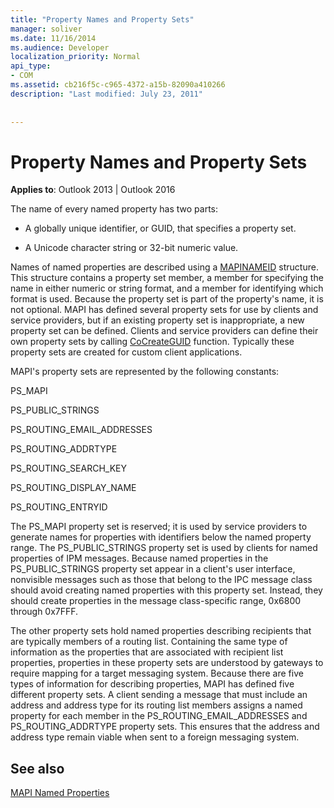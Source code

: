 ```yaml
---
title: "Property Names and Property Sets"
manager: soliver
ms.date: 11/16/2014
ms.audience: Developer
localization_priority: Normal
api_type:
- COM
ms.assetid: cb216f5c-c965-4372-a15b-82090a410266
description: "Last modified: July 23, 2011"
 
 
---
```


# Property Names and Property Sets

  
  
**Applies to**: Outlook 2013 | Outlook 2016 
  
The name of every named property has two parts:
  
- A globally unique identifier, or GUID, that specifies a property set.
    
- A Unicode character string or 32-bit numeric value. 
    
Names of named properties are described using a [MAPINAMEID](mapinameid.md) structure. This structure contains a property set member, a member for specifying the name in either numeric or string format, and a member for identifying which format is used. Because the property set is part of the property's name, it is not optional. MAPI has defined several property sets for use by clients and service providers, but if an existing property set is inappropriate, a new property set can be defined. Clients and service providers can define their own property sets by calling [CoCreateGUID](http://msdn.microsoft.com/en-us/library/ms688568.aspx) function. Typically these property sets are created for custom client applications. 
  
MAPI's property sets are represented by the following constants:
  
PS_MAPI
  
PS_PUBLIC_STRINGS
  
PS_ROUTING_EMAIL_ADDRESSES
  
PS_ROUTING_ADDRTYPE
  
PS_ROUTING_SEARCH_KEY
  
PS_ROUTING_DISPLAY_NAME
  
PS_ROUTING_ENTRYID
  
The PS_MAPI property set is reserved; it is used by service providers to generate names for properties with identifiers below the named property range. The PS_PUBLIC_STRINGS property set is used by clients for named properties of IPM messages. Because named properties in the PS_PUBLIC_STRINGS property set appear in a client's user interface, nonvisible messages such as those that belong to the IPC message class should avoid creating named properties with this property set. Instead, they should create properties in the message class-specific range, 0x6800 through 0x7FFF.
  
The other property sets hold named properties describing recipients that are typically members of a routing list. Containing the same type of information as the properties that are associated with recipient list properties, properties in these property sets are understood by gateways to require mapping for a target messaging system. Because there are five types of information for describing properties, MAPI has defined five different property sets. A client sending a message that must include an address and address type for its routing list members assigns a named property for each member in the PS_ROUTING_EMAIL_ADDRESSES and PS_ROUTING_ADDRTYPE property sets. This ensures that the address and address type remain viable when sent to a foreign messaging system.
  
## See also



[MAPI Named Properties](mapi-named-properties.md)

